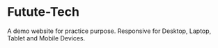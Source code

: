 # Futute-Tech
A demo website for practice purpose.
Responsive for Desktop, Laptop, Tablet and Mobile Devices. 


